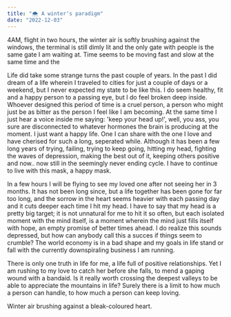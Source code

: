 ```yaml
---
title: "🌨️ A winter's paradigm"
date: "2022-12-03"
---
```


4AM, flight in two hours, the winter air is softly brushing against the windows, the terminal is still dimly lit and the only gate with people is the same gate I am waiting at. Time seems to be moving fast and slow at the same time and the

Life did take some strange turns the past couple of years. In the past I did dream of a life wherein I traveled to cities for just a couple of days or a weekend, but I never expected my state to be like this. I do seem healthy, fit and a happy person to a passing eye, but I do feel broken deep inside. Whoever designed this period of time is a cruel person, a person who might just be as bitter as the person I feel like I am becoming. At the same time I just hear a voice inside me saying: 'keep your head up!', well, you ass, you sure are disconnected to whatever hormones the brain is producing at the moment. I just want a happy life. One I can share with the one I love and have cherised for such a long, seperated while. Although it has been a few long years of trying, failing, trying to keep going, hitting my head, fighting the waves of depression, making the best out of it, keeping others positive and now.. now still in the seemingly never ending cycle. I have to continue to live with this mask, a happy mask.

In a few hours I will be flying to see my loved one after not seeing her in 3 months. It has not been long since, but a life together has been gone for far too long, and the sorrow in the heart seems heavier with each passing day and it cuts deeper each time I hit my head. I have to say that my head is a pretty big target; it is not unnatural for me to hit it so often, but each isolated moment with the mind itself, is a moment wherein the mind just fills itself with hope, an empty promise of better times ahead. I do realize this sounds depressed, but how can anybody call this a succes if things seem to crumble? The world economy is in a bad shape and my goals in life stand or fall with the currently downspiraling business I am running.

There is only one truth in life for me, a life full of positive relationships. Yet I am rushing to my love to catch her before she falls, to mend a gaping wound with a bandaid. Is it really worth crossing the deepest valleys to be able to appreciate the mountains in life? Surely there is a limit to how much a person can handle, to how much a person can keep loving.

Winter air brushing against a bleak-coloured heart.
